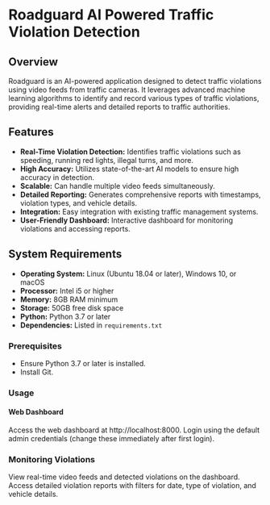 # Roadguard AI Powered Traffic Violation Detection

## Overview
Roadguard is an AI-powered application designed to detect traffic violations using video feeds from traffic cameras. It leverages advanced machine learning algorithms to identify and record various types of traffic violations, providing real-time alerts and detailed reports to traffic authorities.

## Features
- **Real-Time Violation Detection:** Identifies traffic violations such as speeding, running red lights, illegal turns, and more.
- **High Accuracy:** Utilizes state-of-the-art AI models to ensure high accuracy in detection.
- **Scalable:** Can handle multiple video feeds simultaneously.
- **Detailed Reporting:** Generates comprehensive reports with timestamps, violation types, and vehicle details.
- **Integration:** Easy integration with existing traffic management systems.
- **User-Friendly Dashboard:** Interactive dashboard for monitoring violations and accessing reports.

## System Requirements
- **Operating System:** Linux (Ubuntu 18.04 or later), Windows 10, or macOS
- **Processor:** Intel i5 or higher
- **Memory:** 8GB RAM minimum
- **Storage:** 50GB free disk space
- **Python:** Python 3.7 or later
- **Dependencies:** Listed in `requirements.txt`

### Prerequisites
- Ensure Python 3.7 or later is installed.
- Install Git.

### Usage
#### Web Dashboard
Access the web dashboard at http://localhost:8000.
Login using the default admin credentials (change these immediately after first login).
### Monitoring Violations
View real-time video feeds and detected violations on the dashboard.
Access detailed violation reports with filters for date, type of violation, and vehicle details.
